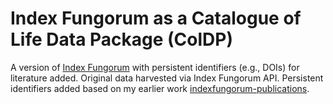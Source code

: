 # Index Fungorum as a Catalogue of Life Data Package (ColDP)

A version of [Index Fungorum](http://www.indexfungorum.org) with persistent identifiers (e.g., DOIs) for literature added. Original data harvested via Index Fungorum API. Persistent identifiers added based on my earlier work [indexfungorum-publications](https://github.com/rdmpage/indexfungorum-publications).

